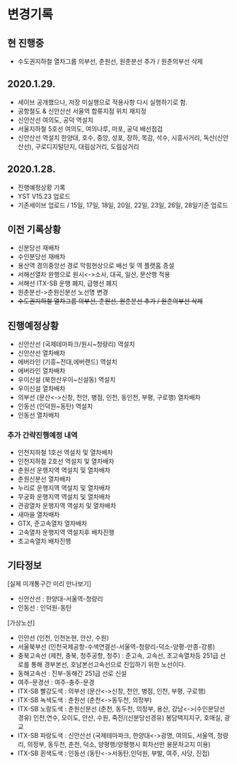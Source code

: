 # 변경기록
## 현 진행중
- 수도권지하철 열차그룹 의부선, 춘원선, 원춘분선 추가 / 원춘의부선 삭제

## 2020.1.29.
- 세이브 공개했으나, 저장 미실행으로 적용사항 다시 실행하기로 함.
- 공항철도 & 신안산선 서울역 합류지점 위치 재지정
- 신안산선 여의도, 공덕 역설치
- 서울지하철 5호선 여의도, 여의나루, 마포, 공덕 배선점검
- 신안산선 역설치 한양대, 호수, 중앙, 성포, 장하, 목감, 석수, 시흥사거리, 독산(신안산선), 구로디지털단지, 대림삼거리, 도림삼거리

## 2020.1.28. 
- 진행예정상황 기록
- YST V15.23 업로드
- 기존세이브 업로드 / 15일, 17일, 18일, 20일, 22일, 23일, 26일, 28일기준 업로드

## 이전 기록상황
- 신분당선 재배차
- 수인분당선 재배차
- 용산역 경의중앙선 경로 막힘현상으로 배선 및 역 플랫홈 증설 
- 서해선열차 완행으로 원시<->소사, 대곡, 일산, 문산행 적용
- 서해선 ITX-SB 운행 폐지, 급행선 폐지
- 원춘분선->춘원신분선 노선명 변경
- ~~수도권지하철 열차그룹 의부선, 춘원선, 원춘분선 추가 / 원춘의부선 삭제~~

## 진행예정상황
- 신안산선 (국제테마파크/원시~청량리) 역설치
- 신안산선 열차배차
- 에버라인 (기흥~전대,에버랜드) 역설치
- 에버라인 열차배차
- 우이신설 (북한산우이~신설동) 역설치
- 우이신설 열차배차
- 의부선 (문산<->신창, 천안, 병점, 인천, 동인천, 부평, 구로행) 열차배차
- 인동선 (인덕원~동탄) 역설치
- 인동선 열차배차

### 추가 간략진행예정 내역
- 인천지하철 1호선 역설치 및 열차배차
- 인천지하철 2호선 역설치 및 열차배차
- 춘원선 운행지역 역설치 및 열차배차
- 춘원신분선 열차배차
- 누리로 운행지역 역설치 및 열차배차
- 무궁화 운행지역 역설치 및 열차배차
- 관광열차 운행지역 역설치 및 열차배차
- 새마을 열차배차
- GTX, 준고속열차 열차배차
- 고속열차 운행지역 역설치후 배차진행
- 초고속열차 배차진행

## 기타정보
[실제 미개통구간 미리 만나보기]
  - 신안산선 : 한양대-서울역-청량리
  - 인동선 : 인덕원-동탄

[가상노선]
  - 인안선 (인천, 인천논현, 안산, 수원)
  - 서울북부선 (인천국제공항-수색연결선-서울역-청량리-덕소-양평-만종-강릉)
  - 충북고속선 (제천, 충북, 청주공항, 청주) : 준고속, 고속선, 초고속열차등 251급 선로를 통해 경부본선, 호남본선고속선으로 진입하기 위한 노선이다.
  - 동해고속선 : 진부-동해간 251급 선로 신설
  - 여주-문경선 : 여주-충주-문경
  - ITX-SB 빨강도색 : 의부선 (문산<->신창, 천안, 병점, 인천, 부평, 구로행)
  - ITX-SB 녹색도색 : 춘원선 (춘천<->동두천, 의정부)
  - ITX-SB 노랑도색 : 춘원신분선 (춘천, 동두천, 의정부, 용산, 강남<->(수인분당선경유) 인천,연수, 오이도, 안산, 수원, 죽전/(신분당선경유) 봉담택지지구, 호매실, 광교
  - ITX-SB 파랑도색 : 신안산선 (국제테마파크, 한양대<->광명, 여의도, 서울역, 청량리, 의정부, 동두천, 춘천, 덕소, 양평행/양평행시 회차선만 용문차고지 이용)
  - ITX-SB 흰색도색 : 인동선 (동탄<->서동탄,인덕원, 부발, 여주, 사당, 진접)

